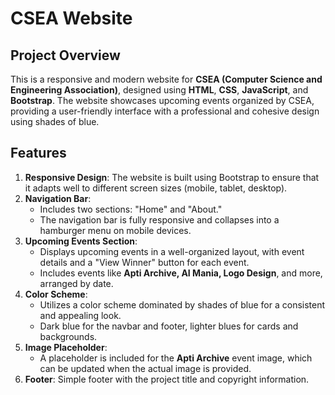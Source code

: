 # CSEA Website

## Project Overview

This is a responsive and modern website for **CSEA (Computer Science and Engineering Association)**, designed using **HTML**, **CSS**, **JavaScript**, and **Bootstrap**. The website showcases upcoming events organized by CSEA, providing a user-friendly interface with a professional and cohesive design using shades of blue.

## Features

1. **Responsive Design**: The website is built using Bootstrap to ensure that it adapts well to different screen sizes (mobile, tablet, desktop).
2. **Navigation Bar**: 
   - Includes two sections: "Home" and "About."
   - The navigation bar is fully responsive and collapses into a hamburger menu on mobile devices.
3. **Upcoming Events Section**:
   - Displays upcoming events in a well-organized layout, with event details and a "View Winner" button for each event.
   - Includes events like **Apti Archive, AI Mania, Logo Design**, and more, arranged by date.
4. **Color Scheme**:
   - Utilizes a color scheme dominated by shades of blue for a consistent and appealing look.
   - Dark blue for the navbar and footer, lighter blues for cards and backgrounds.
5. **Image Placeholder**:
   - A placeholder is included for the **Apti Archive** event image, which can be updated when the actual image is provided.
6. **Footer**: Simple footer with the project title and copyright information.



